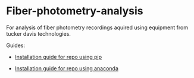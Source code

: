 # Fiber-photometry-analysis
For analysis of fiber photometry recordings aquired using equipment from tucker davis technologies.

Guides:

- [Installation guide for repo using pip](https://www.youtube.com/channel/UCojU2f3z4_5d-jA-NTxQS-Q)

- [Installation guide for repo using anaconda](https://www.youtube.com/watch?v=IJxzP_HgnjU)


